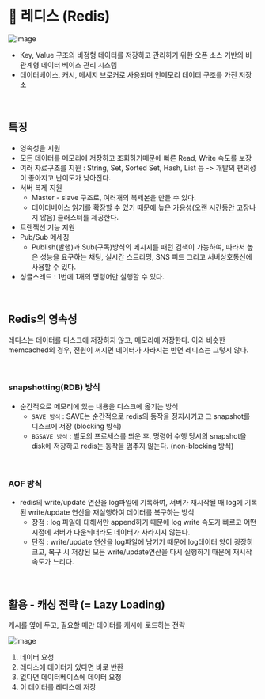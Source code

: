 # 📍 레디스 (Redis)

![image](https://user-images.githubusercontent.com/78673570/196022992-28fe8986-d6ed-4d36-913f-021ed3088076.png)

- Key, Value 구조의 비정형 데이터를 저장하고 관리하기 위한 오픈 소스 기반의 비관계형 데이터 베이스 관리 시스템
- 데이터베이스, 캐시, 메세지 브로커로 사용되며 인메모리 데이터 구조를 가진 저장소

<br>

## 특징
- 영속성을 지원
- 모든 데이터를 메모리에 저장하고 조회하기때문에 빠른 Read, Write 속도를 보장
- 여러 자료구조를 지원 : String, Set, Sorted Set, Hash, List 등 -> 개발의 편의성이 좋아지고 난이도가 낮아진다.
- 서버 복제 지원
  - Master - slave 구조로, 여러개의 복제본을 만들 수 있다.
  - 데이터베이스 읽기를 확장할 수 있기 때문에 높은 가용성(오랜 시간동안 고장나지 않음) 클러스터를 제공한다.
- 트랜잭션 기능 지원
- Pub/Sub 메세징
  - Publish(발행)과 Sub(구독)방식의 메시지를 패턴 검색이 가능하여, 따라서 높은 성능을 요구하는 채팅, 실시간 스트리밍, SNS 피드 그리고 서버상호통신에 사용할 수 있다.
- 싱글스레드 : 1번에 1개의 명령어만 실행할 수 있다.

<br>

## Redis의 영속성
레디스는 데이터를 디스크에 저장하지 않고, 메모리에 저장한다. 이와 비슷한 memcached의 경우, 전원이 꺼지면 데이터가 사라지는 반면 레디스는 그렇지 않다.

<br>

### snapshotting(RDB) 방식
- 순간적으로 메모리에 있는 내용을 디스크에 옮기는 방식
  - `SAVE 방식` : SAVE는 순간적으로 redis의 동작을 정지시키고 그 snapshot를 디스크에 저장 (blocking 방식) 
  - `BGSAVE 방식` : 별도의 프로세스를 띄운 후, 명령어 수행 당시의 snapshot을 disk에 저장하고 redis는 동작을 멈추지 않는다. (non-blocking 방식)

<br>

### AOF 방식
- redis의 write/update 연산을 log파일에 기록하여, 서버가 재시작될 때 log에 기록된 write/update 연산을 재실행하여 데이터를 복구하는 방식
  - 장점 : log 파일에 대해서만 append하기 때문에 log write 속도가 빠르고 어떤 시점에 서버가 다운되더라도 데이터가 사라지지 않는다.
  - 단점 : write/update 연산을 log파일에 남기기 때문에 log데이터 양이 굉장히 크고, 복구 시 저장된 모든 write/update연산을 다시 실행하기 때문에 재시작 속도가 느리다.

<br>

## 활용 - 캐싱 전략 (= Lazy Loading)
캐시를 옆에 두고, 필요할 때만 데이터를 캐시에 로드하는 전략

![image](https://user-images.githubusercontent.com/78673570/196023094-c45dc196-33c8-41c1-a1e4-2de32bffad9f.png)

1. 데이터 요청
2. 레디스에 데이터가 있다면 바로 반환
3. 없다면 데이터베이스에 데이터 요청
4. 이 데이터를 레디스에 저장
